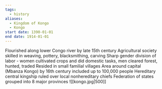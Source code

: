 ```yaml
---
tags:
  - history
aliases:
  - Kingdom of Kongo
  - Kongo
start date: 1390-01-01
end date: 1914-01-01
---
```

Flourished along lower Congo river by late 15th century
Agricultural society skilled in weaving, pottery, blacksmithing, carving
Sharp gender division of labor - women cultivated crops and did domestic tasks, men cleared forest, hunted, traded
Resided in small familial villages
Area around capital (Mbanza Kongo) by 16th century included up to 100,000 people
Hereditary central kingship ruled over local nonhereditary chiefs
Federation of states grouped into 8 major provinces
![[kongo.jpg|500]]